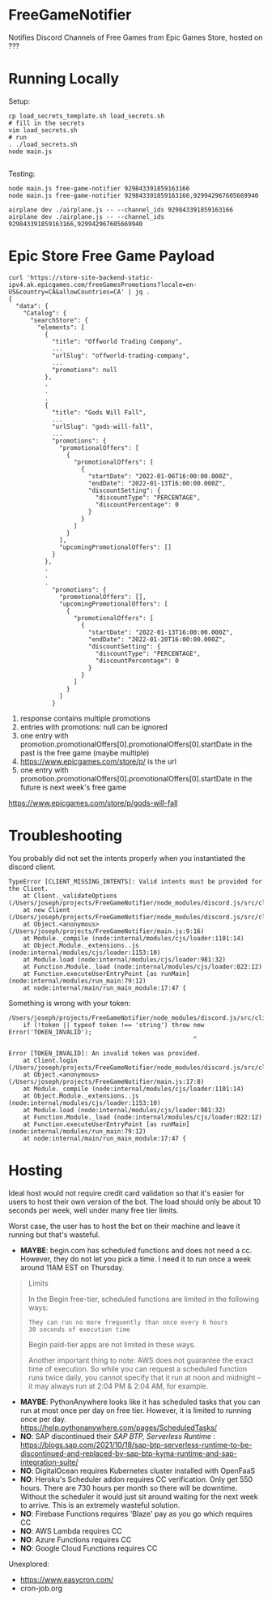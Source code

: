 # FreeGameNotifier
Notifies Discord Channels of Free Games from Epic Games Store, hosted on ???

# Running Locally

Setup:
```
cp load_secrets_template.sh load_secrets.sh
# fill in the secrets
vim load_secrets.sh
# run
. ./load_secrets.sh
node main.js


```

Testing:
```
node main.js free-game-notifier 929843391859163166
node main.js free-game-notifier 929843391859163166,929942967605669940

airplane dev ./airplane.js -- --channel_ids 929843391859163166
airplane dev ./airplane.js -- --channel_ids 929843391859163166,929942967605669940
```

# Epic Store Free Game Payload
```
curl 'https://store-site-backend-static-ipv4.ak.epicgames.com/freeGamesPromotions?locale=en-US&country=CA&allowCountries=CA' | jq . 
{
  "data": {
    "Catalog": {
      "searchStore": {
        "elements": [
          {
            "title": "Offworld Trading Company",
            ...
            "urlSlug": "offworld-trading-company",
            ...
            "promotions": null
          },
          .
          .
          .
          {
            "title": "Gods Will Fall",
            ...
            "urlSlug": "gods-will-fall",
            ...
            "promotions": {
              "promotionalOffers": [
                {
                  "promotionalOffers": [
                    {
                      "startDate": "2022-01-06T16:00:00.000Z",
                      "endDate": "2022-01-13T16:00:00.000Z",
                      "discountSetting": {
                        "discountType": "PERCENTAGE",
                        "discountPercentage": 0
                      }
                    }
                  ]
                }
              ],
              "upcomingPromotionalOffers": []
            }
          },
          .
          .
          .
            "promotions": {
              "promotionalOffers": [],
              "upcomingPromotionalOffers": [
                {
                  "promotionalOffers": [
                    {
                      "startDate": "2022-01-13T16:00:00.000Z",
                      "endDate": "2022-01-20T16:00:00.000Z",
                      "discountSetting": {
                        "discountType": "PERCENTAGE",
                        "discountPercentage": 0
                      }
                    }
                  ]
                }
              ]
            }

```

1. response contains multiple promotions
2. entries with promotions: null can be ignored
3. one entry with promotion.promotionalOffers[0].promotionalOffers[0].startDate
   in the past is the free game (maybe multiple)
4. https://www.epicgames.com/store/p/<urlSlug> is the url
5. one entry with promotion.promotionalOffers[0].promotionalOffers[0].startDate
   in the future is next week's free game

https://www.epicgames.com/store/p/gods-will-fall

# Troubleshooting
You probably did not set the intents properly when you instantiated the discord
client.
```
TypeError [CLIENT_MISSING_INTENTS]: Valid intents must be provided for the Client.
    at Client._validateOptions (/Users/joseph/projects/FreeGameNotifier/node_modules/discord.js/src/client/Client.js:548:13)
    at new Client (/Users/joseph/projects/FreeGameNotifier/node_modules/discord.js/src/client/Client.js:76:10)
    at Object.<anonymous> (/Users/joseph/projects/FreeGameNotifier/main.js:9:16)
    at Module._compile (node:internal/modules/cjs/loader:1101:14)
    at Object.Module._extensions..js (node:internal/modules/cjs/loader:1153:10)
    at Module.load (node:internal/modules/cjs/loader:981:32)
    at Function.Module._load (node:internal/modules/cjs/loader:822:12)
    at Function.executeUserEntryPoint [as runMain] (node:internal/modules/run_main:79:12)
    at node:internal/main/run_main_module:17:47 {
```

Something is wrong with your token:
```
/Users/joseph/projects/FreeGameNotifier/node_modules/discord.js/src/client/Client.js:237
    if (!token || typeof token !== 'string') throw new Error('TOKEN_INVALID');
                                                   ^

Error [TOKEN_INVALID]: An invalid token was provided.
    at Client.login (/Users/joseph/projects/FreeGameNotifier/node_modules/discord.js/src/client/Client.js:237:52)
    at Object.<anonymous> (/Users/joseph/projects/FreeGameNotifier/main.js:17:8)
    at Module._compile (node:internal/modules/cjs/loader:1101:14)
    at Object.Module._extensions..js (node:internal/modules/cjs/loader:1153:10)
    at Module.load (node:internal/modules/cjs/loader:981:32)
    at Function.Module._load (node:internal/modules/cjs/loader:822:12)
    at Function.executeUserEntryPoint [as runMain] (node:internal/modules/run_main:79:12)
    at node:internal/main/run_main_module:17:47 {
```

# Hosting

Ideal host would not require credit card validation so that it's easier for users to host their own version of the bot.
The load should only be about 10 seconds per week, well under many free tier limits.

Worst case, the user has to host the bot on their machine and leave it running
but that's wasteful.

- **MAYBE**: begin.com has scheduled functions and does not need a cc. However,
  they do not let you pick a time. I need it to run once a week around 11AM EST on
Thursday.

> Limits
> 
> In the Begin free-tier, scheduled functions are limited in the following ways:
> 
>     They can run no more frequently than once every 6 hours
>     30 seconds of execution time
> 
> Begin paid-tier apps are not limited in these ways.
> 
> Another important thing to note: AWS does not guarantee the exact time of
> execution. So while you can request a scheduled function runs twice daily, you
> cannot specify that it run at noon and midnight – it may always run at 2:04 PM &
> 2:04 AM, for example.

- **MAYBE**: PythonAnywhere looks like it has scheduled tasks that you can run
  at most once per day on free tier. However, it is limited to running once per
  day.
  https://help.pythonanywhere.com/pages/ScheduledTasks/
- **NO**: SAP discontinued their *SAP BTP, Serverless Runtime* :
  https://blogs.sap.com/2021/10/18/sap-btp-serverless-runtime-to-be-discontinued-and-replaced-by-sap-btp-kyma-runtime-and-sap-integration-suite/
- **NO**: DigitalOcean requires Kubernetes cluster installed with OpenFaaS
- **NO**: Heroku's Scheduler addon requires CC verification. Only get 550 hours.
         There are 730 hours per month so there will be downtime.
         Without the scheduler it would just sit around waiting for the next
         week to arrive. This is an extremely wasteful solution.
- **NO**: Firebase Functions requires 'Blaze' pay as you go which requires CC
- **NO**: AWS Lambda requires CC 
- **NO**: Azure Functions requires CC
- **NO**: Google Cloud Functions requires CC

Unexplored:

- https://www.easycron.com/
- cron-job.org
